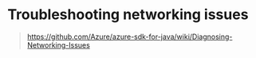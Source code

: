 # Troubleshooting networking issues

> https://github.com/Azure/azure-sdk-for-java/wiki/Diagnosing-Networking-Issues